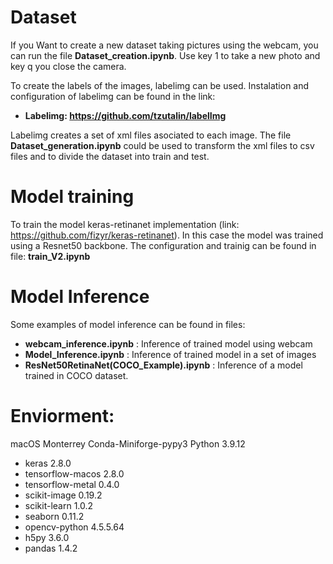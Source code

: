 # Dataset

If you Want to create a new dataset taking pictures using the webcam, you can run the file **Dataset_creation.ipynb**. Use key 1 to take a new photo and key q you close the camera.

To create the labels of the images, labelimg can be used. Instalation and configuration of labelimg can be found in the link:
 - **Labelimg: https://github.com/tzutalin/labelImg**

Labelimg creates a set of xml files asociated to each image. The file **Dataset_generation.ipynb** could be used to transform the xml files to csv files and to divide the dataset into train and test.

# Model training

To train the model keras-retinanet implementation (link: https://github.com/fizyr/keras-retinanet). In this case the model was trained using a Resnet50 backbone. The configuration and trainig can be found in file: **train_V2.ipynb**

# Model Inference

Some examples of model inference can be found in files:

- **webcam_inference.ipynb** : Inference of trained model using webcam 
- **Model_Inference.ipynb** : Inference of trained model in a set of images
- **ResNet50RetinaNet(COCO_Example).ipynb** : Inference of a model trained in COCO dataset.

# Enviorment:

macOS Monterrey
Conda-Miniforge-pypy3
Python 3.9.12

- keras                     2.8.0
- tensorflow-macos          2.8.0
- tensorflow-metal          0.4.0
- scikit-image              0.19.2
- scikit-learn              1.0.2
- seaborn                   0.11.2
- opencv-python             4.5.5.64
- h5py                      3.6.0
- pandas                    1.4.2
